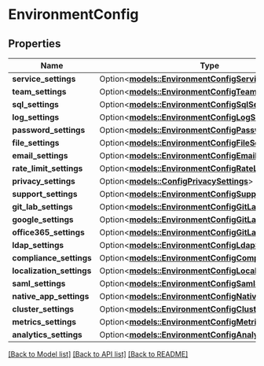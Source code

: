 # EnvironmentConfig

## Properties

Name | Type | Description | Notes
------------ | ------------- | ------------- | -------------
**service_settings** | Option<[**models::EnvironmentConfigServiceSettings**](EnvironmentConfig_ServiceSettings.md)> |  | [optional]
**team_settings** | Option<[**models::EnvironmentConfigTeamSettings**](EnvironmentConfig_TeamSettings.md)> |  | [optional]
**sql_settings** | Option<[**models::EnvironmentConfigSqlSettings**](EnvironmentConfig_SqlSettings.md)> |  | [optional]
**log_settings** | Option<[**models::EnvironmentConfigLogSettings**](EnvironmentConfig_LogSettings.md)> |  | [optional]
**password_settings** | Option<[**models::EnvironmentConfigPasswordSettings**](EnvironmentConfig_PasswordSettings.md)> |  | [optional]
**file_settings** | Option<[**models::EnvironmentConfigFileSettings**](EnvironmentConfig_FileSettings.md)> |  | [optional]
**email_settings** | Option<[**models::EnvironmentConfigEmailSettings**](EnvironmentConfig_EmailSettings.md)> |  | [optional]
**rate_limit_settings** | Option<[**models::EnvironmentConfigRateLimitSettings**](EnvironmentConfig_RateLimitSettings.md)> |  | [optional]
**privacy_settings** | Option<[**models::ConfigPrivacySettings**](Config_PrivacySettings.md)> |  | [optional]
**support_settings** | Option<[**models::EnvironmentConfigSupportSettings**](EnvironmentConfig_SupportSettings.md)> |  | [optional]
**git_lab_settings** | Option<[**models::EnvironmentConfigGitLabSettings**](EnvironmentConfig_GitLabSettings.md)> |  | [optional]
**google_settings** | Option<[**models::EnvironmentConfigGitLabSettings**](EnvironmentConfig_GitLabSettings.md)> |  | [optional]
**office365_settings** | Option<[**models::EnvironmentConfigGitLabSettings**](EnvironmentConfig_GitLabSettings.md)> |  | [optional]
**ldap_settings** | Option<[**models::EnvironmentConfigLdapSettings**](EnvironmentConfig_LdapSettings.md)> |  | [optional]
**compliance_settings** | Option<[**models::EnvironmentConfigComplianceSettings**](EnvironmentConfig_ComplianceSettings.md)> |  | [optional]
**localization_settings** | Option<[**models::EnvironmentConfigLocalizationSettings**](EnvironmentConfig_LocalizationSettings.md)> |  | [optional]
**saml_settings** | Option<[**models::EnvironmentConfigSamlSettings**](EnvironmentConfig_SamlSettings.md)> |  | [optional]
**native_app_settings** | Option<[**models::EnvironmentConfigNativeAppSettings**](EnvironmentConfig_NativeAppSettings.md)> |  | [optional]
**cluster_settings** | Option<[**models::EnvironmentConfigClusterSettings**](EnvironmentConfig_ClusterSettings.md)> |  | [optional]
**metrics_settings** | Option<[**models::EnvironmentConfigMetricsSettings**](EnvironmentConfig_MetricsSettings.md)> |  | [optional]
**analytics_settings** | Option<[**models::EnvironmentConfigAnalyticsSettings**](EnvironmentConfig_AnalyticsSettings.md)> |  | [optional]

[[Back to Model list]](../README.md#documentation-for-models) [[Back to API list]](../README.md#documentation-for-api-endpoints) [[Back to README]](../README.md)


